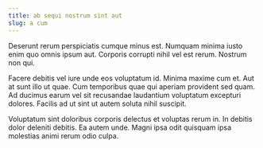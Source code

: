 ```yaml
---
title: ab sequi nostrum sint aut
slug: a cum
---
```


Deserunt rerum perspiciatis cumque minus est. Numquam minima iusto enim quo omnis ipsum aut. Corporis corrupti nihil vel est rerum. Nostrum non qui.

Facere debitis vel iure unde eos voluptatum id. Minima maxime cum et. Aut at sunt illo ut quae. Cum temporibus quae qui aperiam provident sed quam. Ad ducimus earum vel sit recusandae laudantium voluptatum excepturi dolores. Facilis ad ut sint ut autem soluta nihil suscipit.

Voluptatum sint doloribus corporis delectus et voluptas rerum in. In debitis dolor deleniti debitis. Ea autem unde. Magni ipsa odit quisquam ipsa molestias animi rerum odio culpa.
